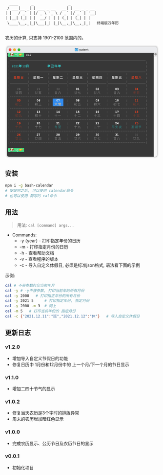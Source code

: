 ```
  ____      _                _            
 / ___|__ _| | ___ _ __   __| | __ _ _ __ 
| |   / _` | |/ _ \ '_ \ / _` |/ _` | '__|
| |__| (_| | |  __/ | | | (_| | (_| | |   
 \____\__,_|_|\___|_| |_|\__,_|\__,_|_|   终端版万年历
                                                               
```
农历的计算, 只支持 1901-2100 范围内的。


![demo1.png](./img/demo.png)


## 安装
```bash
npm i -g bash-calendar
# 安装完之后, 可以使用 calendar命令
# 也可以使用 简写的 cal命令
```

## 用法
> 用法: `cal [command] args...`

- Commands:           
  * -y {year}             -    打印指定年份的日历
  * -m                    -    打印指定月份的日历
  * -h                    -    查看帮助文档
  * -v                    -    查看程序的版本
  * -c                    -    导入自定义休假日, 必须是标准json格式, 语法看下面的示例

示例:     

```bash
cal # 不带参数打印当前年月
cal -y # -y不接参数, 打印当前年的所有月份
cal -y 2000   # 打印指定年份的所有月份
cal -y 2021 5     # 打印指定年份, 指定月份
cal -y 2000 -m 3  # 同上
cal -m 5   # 打印当前年份的 指定月份
cal -c {"2021.12.11":"班","2021.12.12":"休"}   # 导入自定义休假日
```

## 更新日志

### v1.2.0
* 增加导入自定义节假日的功能
* 修复日历中 1月份和12月份中的 上一个月/下一个月的节日显示

### v1.1.0
* 增加二四十节气的显示

### v1.0.2
* 修复当天农历是3个字时的排版异常
* 周末的农历增加暗红色显示

### v1.0.0
* 完成农历显示、公历节日及农历节日的显示

### v0.0.1
* 初始化项目
